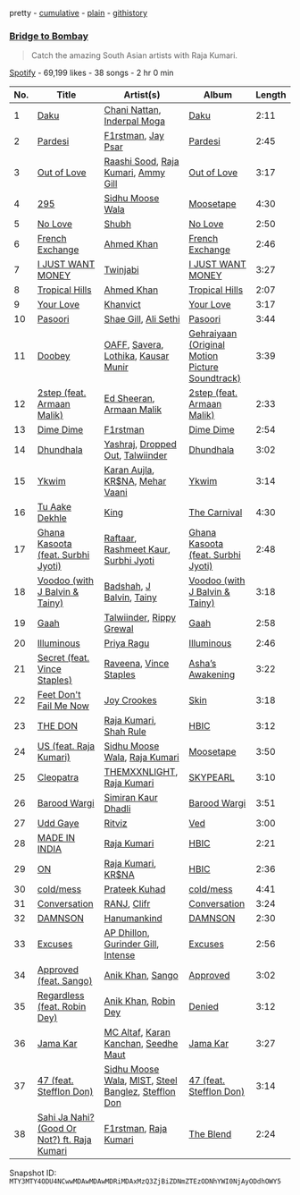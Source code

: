 pretty - [cumulative](/playlists/cumulative/37i9dQZF1DX2nX8HgBDmgL.md) - [plain](/playlists/plain/37i9dQZF1DX2nX8HgBDmgL) - [githistory](https://github.githistory.xyz/mackorone/spotify-playlist-archive/blob/main/playlists/plain/37i9dQZF1DX2nX8HgBDmgL)

### [Bridge to Bombay](https://open.spotify.com/playlist/37i9dQZF1DX2nX8HgBDmgL)

> Catch the amazing South Asian artists with Raja Kumari.

[Spotify](https://open.spotify.com/user/spotify) - 69,199 likes - 38 songs - 2 hr 0 min

| No. | Title | Artist(s) | Album | Length |
|---|---|---|---|---|
| 1 | [Daku](https://open.spotify.com/track/3wz2vWhYnnBoFmgMkqtzLy) | [Chani Nattan](https://open.spotify.com/artist/1sSYaQBOI71QZDZ9OWW3hp), [Inderpal Moga](https://open.spotify.com/artist/4Lk9Mory8nRTolPO1TMMcN) | [Daku](https://open.spotify.com/album/3RaIXDlIRvziryGLXm8lBR) | 2:11 |
| 2 | [Pardesi](https://open.spotify.com/track/0azDXr0cxe2lePuQgsSxRa) | [F1rstman](https://open.spotify.com/artist/0IA4SdCS8HBDX6oBoOlgaf), [Jay Psar](https://open.spotify.com/artist/2FXSYpIIZhJ260UvGZN8wr) | [Pardesi](https://open.spotify.com/album/0wCSc43ppzINWPUnJEyzsu) | 2:45 |
| 3 | [Out of Love](https://open.spotify.com/track/6x4fJlgsoGqklYyMQN7vLN) | [Raashi Sood](https://open.spotify.com/artist/0ZEiDnkNsdY6IXWUjWuBU2), [Raja Kumari](https://open.spotify.com/artist/5cBFMoMgcAt03YL2r0tS25), [Ammy Gill](https://open.spotify.com/artist/1NoTBZs4sL9RD5taUdv1Kh) | [Out of Love](https://open.spotify.com/album/1bv1UnuDeOnL6odVRPJksM) | 3:17 |
| 4 | [295](https://open.spotify.com/track/5W7DOVGQLTigu09afW7QMT) | [Sidhu Moose Wala](https://open.spotify.com/artist/4PULA4EFzYTrxYvOVlwpiQ) | [Moosetape](https://open.spotify.com/album/45ZIondgVoMB84MQQaUo9T) | 4:30 |
| 5 | [No Love](https://open.spotify.com/track/08Isz2ETWSBhvIl8UpKYsp) | [Shubh](https://open.spotify.com/artist/5r3wPya2PpeTTsXsGhQU8O) | [No Love](https://open.spotify.com/album/5Zcgog7sQ79ISF32y9nABU) | 2:50 |
| 6 | [French Exchange](https://open.spotify.com/track/1HBnI45a7E4WB8n5zRGnHE) | [Ahmed Khan](https://open.spotify.com/artist/6S5gjIbHTmQ2uKljKjqLSp) | [French Exchange](https://open.spotify.com/album/0xbaedIMdZ8JiasTRHbJAc) | 2:46 |
| 7 | [I JUST WANT MONEY](https://open.spotify.com/track/4PphpJYOOGClMpYZHgkyMc) | [Twinjabi](https://open.spotify.com/artist/3nU1DJyXFkJps0WK4mDniK) | [I JUST WANT MONEY](https://open.spotify.com/album/7h0jsIr2WAYUVmc0g49IpR) | 3:27 |
| 8 | [Tropical Hills](https://open.spotify.com/track/3Xehu9k1QGMPfG0nUOgJUf) | [Ahmed Khan](https://open.spotify.com/artist/6S5gjIbHTmQ2uKljKjqLSp) | [Tropical Hills](https://open.spotify.com/album/5yVJx2QgjQZ7HcDchYRDpv) | 2:07 |
| 9 | [Your Love](https://open.spotify.com/track/1E3uueAFlrPTWaInzUUHtg) | [Khanvict](https://open.spotify.com/artist/3XjXhRHZjamOXeraqTWff7) | [Your Love](https://open.spotify.com/album/1iDJsBJEJSMUqutPcRsauk) | 3:17 |
| 10 | [Pasoori](https://open.spotify.com/track/7lvDsmTRXFE3dK4OjvRiWB) | [Shae Gill](https://open.spotify.com/artist/3bWIy9AUrQdiNeS62Bp3OP), [Ali Sethi](https://open.spotify.com/artist/3NegWDGp038A3FIi3gSYzl) | [Pasoori](https://open.spotify.com/album/7wgrW5XyZdtk0K8PkW5A7h) | 3:44 |
| 11 | [Doobey](https://open.spotify.com/track/7k6QR9YHyW258yVN6FHO1T) | [OAFF](https://open.spotify.com/artist/2k66ibJfgMigF5QWqUgLyR), [Savera](https://open.spotify.com/artist/3CVXA5TAWpmfGPqyMqXpPb), [Lothika](https://open.spotify.com/artist/7yZDrVInKssNCaZkAkQGTX), [Kausar Munir](https://open.spotify.com/artist/3GBSge8pq7mpezUQl0GAOA) | [Gehraiyaan \(Original Motion Picture Soundtrack\)](https://open.spotify.com/album/1n3IiQK8urUhPw8wsfWluX) | 3:39 |
| 12 | [2step \(feat\. Armaan Malik\)](https://open.spotify.com/track/1vf09n9QoDVWhBImRgQQyG) | [Ed Sheeran](https://open.spotify.com/artist/6eUKZXaKkcviH0Ku9w2n3V), [Armaan Malik](https://open.spotify.com/artist/4IKVDbCSBTxBeAsMKjAuTs) | [2step \(feat\. Armaan Malik\)](https://open.spotify.com/album/6Ez4Ul37Uzz9yGcorzhGMV) | 2:33 |
| 13 | [Dime Dime](https://open.spotify.com/track/4kNTujhP4ZNfK2W93XyOma) | [F1rstman](https://open.spotify.com/artist/0IA4SdCS8HBDX6oBoOlgaf) | [Dime Dime](https://open.spotify.com/album/68AtbgSozP9VW7NYQs9OJB) | 2:54 |
| 14 | [Dhundhala](https://open.spotify.com/track/6PSGzXHJaQogb2G8m8gGZZ) | [Yashraj](https://open.spotify.com/artist/0TwG8C39WJIfFlcPrhxHST), [Dropped Out](https://open.spotify.com/artist/7zN7ZzgJdUZdEcbecViK4N), [Talwiinder](https://open.spotify.com/artist/6QoCrBHsojKnOrsGNfRcTN) | [Dhundhala](https://open.spotify.com/album/1wQyuIiZpM5Qy4wQOU2i1J) | 3:02 |
| 15 | [Ykwim](https://open.spotify.com/track/6qS40yL7kXVoChI8SSCQIQ) | [Karan Aujla](https://open.spotify.com/artist/6DARBhWbfcS9E4yJzcliqQ), [KR$NA](https://open.spotify.com/artist/5C1S9XwxMuuCciutwMhp5t), [Mehar Vaani](https://open.spotify.com/artist/1292Fb98poF6N9aEk9oibw) | [Ykwim](https://open.spotify.com/album/14XBYP5RcavbvSREiaQ17V) | 3:14 |
| 16 | [Tu Aake Dekhle](https://open.spotify.com/track/0yCWDaAgOtg6TKlNCg9rwA) | [King](https://open.spotify.com/artist/5NHm4TU5Twz7owibYxJfFU) | [The Carnival](https://open.spotify.com/album/7uftfPn8f7lwtRLUrEVRYM) | 4:30 |
| 17 | [Ghana Kasoota \(feat\. Surbhi Jyoti\)](https://open.spotify.com/track/0mvcsYusnTYlAkOZ077lDb) | [Raftaar](https://open.spotify.com/artist/5UdFr0GeO7jKIaNIJgwB36), [Rashmeet Kaur](https://open.spotify.com/artist/15UQcr22jcc6DJjy3sLv3J), [Surbhi Jyoti](https://open.spotify.com/artist/0ZwLuYX3Fe14PhonPeqd5X) | [Ghana Kasoota \(feat\. Surbhi Jyoti\)](https://open.spotify.com/album/5wNK25BcVubz95drmXiBCZ) | 2:48 |
| 18 | [Voodoo \(with J Balvin & Tainy\)](https://open.spotify.com/track/4OUAXw3SXI7bUiNtKC7ErW) | [Badshah](https://open.spotify.com/artist/0y59o4v8uw5crbN9M3JiL1), [J Balvin](https://open.spotify.com/artist/1vyhD5VmyZ7KMfW5gqLgo5), [Tainy](https://open.spotify.com/artist/0GM7qgcRCORpGnfcN2tCiB) | [Voodoo \(with J Balvin & Tainy\)](https://open.spotify.com/album/0VGq5Ld7zAUVloiMrNa5qQ) | 3:18 |
| 19 | [Gaah](https://open.spotify.com/track/63fa8l1URH9HmHADlsyd0D) | [Talwiinder](https://open.spotify.com/artist/6QoCrBHsojKnOrsGNfRcTN), [Rippy Grewal](https://open.spotify.com/artist/1RaZAbVB4yopz69N1XlZvj) | [Gaah](https://open.spotify.com/album/0kvRleHz0jdcdYSGkEnKDX) | 2:58 |
| 20 | [Illuminous](https://open.spotify.com/track/099SC5HFifJ4cOr9xTCEuc) | [Priya Ragu](https://open.spotify.com/artist/6iZTyHbQWGzpiWoyI0zz9F) | [Illuminous](https://open.spotify.com/album/5tJE3R6o5gD1w1WSvvVrXt) | 2:46 |
| 21 | [Secret \(feat\. Vince Staples\)](https://open.spotify.com/track/1taBEywFZlZO7xiEEIyajF) | [Raveena](https://open.spotify.com/artist/2kQnsbKnIiMahOetwlfcaS), [Vince Staples](https://open.spotify.com/artist/68kEuyFKyqrdQQLLsmiatm) | [Asha’s Awakening](https://open.spotify.com/album/2q0yeivzk1b2UUdtHf8mcC) | 3:22 |
| 22 | [Feet Don't Fail Me Now](https://open.spotify.com/track/5goqVeMYUQecvpcjNxpadU) | [Joy Crookes](https://open.spotify.com/artist/5XMyhVhi5ZN2pi0Qwi1zXS) | [Skin](https://open.spotify.com/album/62FYQGKcsi3nrkdicraMw7) | 3:18 |
| 23 | [THE DON](https://open.spotify.com/track/3KDaxC6gpTu4Ey6DL5YMBQ) | [Raja Kumari](https://open.spotify.com/artist/5cBFMoMgcAt03YL2r0tS25), [Shah Rule](https://open.spotify.com/artist/0GG56bFqGJ0zGjkOx7NTwm) | [HBIC](https://open.spotify.com/album/6mRkk5VyWx27K4vZjD6sqM) | 3:12 |
| 24 | [US \(feat\. Raja Kumari\)](https://open.spotify.com/track/36cqlmc53NqlEUqPJdgUOx) | [Sidhu Moose Wala](https://open.spotify.com/artist/4PULA4EFzYTrxYvOVlwpiQ), [Raja Kumari](https://open.spotify.com/artist/5cBFMoMgcAt03YL2r0tS25) | [Moosetape](https://open.spotify.com/album/45ZIondgVoMB84MQQaUo9T) | 3:50 |
| 25 | [Cleopatra](https://open.spotify.com/track/0YIS5mqANRBYctDGoT48n7) | [THEMXXNLIGHT](https://open.spotify.com/artist/7crF48BmAnNaoNU8QPVld0), [Raja Kumari](https://open.spotify.com/artist/5cBFMoMgcAt03YL2r0tS25) | [SKYPEARL](https://open.spotify.com/album/4QJAdeUYpNo8d4Xcsc5q23) | 3:10 |
| 26 | [Barood Wargi](https://open.spotify.com/track/5BWIrdXMuMewFbyXBntyjA) | [Simiran Kaur Dhadli](https://open.spotify.com/artist/6HDjrqj5bbSESYOj89PtP9) | [Barood Wargi](https://open.spotify.com/album/3mELIQNKJF2jSZmPL086Jm) | 3:51 |
| 27 | [Udd Gaye](https://open.spotify.com/track/5ZsAhuQ24mWHiduaxJqnhW) | [Ritviz](https://open.spotify.com/artist/72beYOeW2sb2yfcS4JsRvb) | [Ved](https://open.spotify.com/album/7LPx9F9ZQWWvQlKgIQi1OZ) | 3:00 |
| 28 | [MADE IN INDIA](https://open.spotify.com/track/3o5c2GSRqd77X5YqJNKGTY) | [Raja Kumari](https://open.spotify.com/artist/5cBFMoMgcAt03YL2r0tS25) | [HBIC](https://open.spotify.com/album/6mRkk5VyWx27K4vZjD6sqM) | 2:21 |
| 29 | [ON](https://open.spotify.com/track/5aX3nsMieI6ELp3qfFihr9) | [Raja Kumari](https://open.spotify.com/artist/5cBFMoMgcAt03YL2r0tS25), [KR$NA](https://open.spotify.com/artist/5C1S9XwxMuuCciutwMhp5t) | [HBIC](https://open.spotify.com/album/6mRkk5VyWx27K4vZjD6sqM) | 2:36 |
| 30 | [cold/mess](https://open.spotify.com/track/7uhINGViZPygI2AljxO8KN) | [Prateek Kuhad](https://open.spotify.com/artist/0tC995Rfn9k2l7nqgCZsV7) | [cold/mess](https://open.spotify.com/album/6FzicG6wlKHogiRaGAbvBK) | 4:41 |
| 31 | [Conversation](https://open.spotify.com/track/5YO3GNlT1YvOx4Lnqxtqkh) | [RANJ](https://open.spotify.com/artist/1vR6C8xoVTgy9yVRsCsr7H), [Clifr](https://open.spotify.com/artist/1o9ja4Dha8IqKI3e5DpH14) | [Conversation](https://open.spotify.com/album/27RE1xF0cjFdDeCD6JQbQD) | 3:24 |
| 32 | [DAMNSON](https://open.spotify.com/track/630ZXewu63FXyhoiKpO6tC) | [Hanumankind](https://open.spotify.com/artist/4nVa6XlBFlIkF6msW57PHp) | [DAMNSON](https://open.spotify.com/album/0dYr6HaqEAALF0u2wx9XV2) | 2:30 |
| 33 | [Excuses](https://open.spotify.com/track/29m79w9xPMH4YCD6r8JSmV) | [AP Dhillon](https://open.spotify.com/artist/6LEG9Ld1aLImEFEVHdWNSB), [Gurinder Gill](https://open.spotify.com/artist/5DHi2MeoRgAwPE0A0qwRMl), [Intense](https://open.spotify.com/artist/0OS0NZnK7TGIAWx8MkWNFN) | [Excuses](https://open.spotify.com/album/3GkXRRRkV3rfgwG1wJset9) | 2:56 |
| 34 | [Approved \(feat\. Sango\)](https://open.spotify.com/track/2nDTyZyFYSPXrwxt3n7EkI) | [Anik Khan](https://open.spotify.com/artist/23bSD5t38m4d6k8jtlZGDa), [Sango](https://open.spotify.com/artist/7e3FtKBIPLrIVm8g1FJMVg) | [Approved](https://open.spotify.com/album/1bV0yl7ESEK6bnIUS0vIuu) | 3:02 |
| 35 | [Regardless \(feat\. Robin Dey\)](https://open.spotify.com/track/6HJzJTpVgdPN40eI3BfHQT) | [Anik Khan](https://open.spotify.com/artist/23bSD5t38m4d6k8jtlZGDa), [Robin Dey](https://open.spotify.com/artist/0ZvLuzOcZm4dxx7ycqDMYk) | [Denied](https://open.spotify.com/album/1RhKQmiNc2NqRMftCAvnoV) | 3:12 |
| 36 | [Jama Kar](https://open.spotify.com/track/0zyMXraAjJoqD7EWSnRqHS) | [MC Altaf](https://open.spotify.com/artist/1oMKeiHXRkg7tNqwhaS3fu), [Karan Kanchan](https://open.spotify.com/artist/5mZ0Ee8OG1U9c4Wv2FKqvs), [Seedhe Maut](https://open.spotify.com/artist/2oBG74gAocPMFv6Ij9ykdo) | [Jama Kar](https://open.spotify.com/album/63zSAE7el24bx7PvQKex5B) | 3:27 |
| 37 | [47 \(feat\. Stefflon Don\)](https://open.spotify.com/track/15rEEVR9tYJS4hbubgS3u7) | [Sidhu Moose Wala](https://open.spotify.com/artist/4PULA4EFzYTrxYvOVlwpiQ), [MIST](https://open.spotify.com/artist/63X1WKthLQidtqxxO2sgeq), [Steel Banglez](https://open.spotify.com/artist/6k970rXaWAWVfWMjqWtFNI), [Stefflon Don](https://open.spotify.com/artist/2ExGrw6XpbtUAJHTLtUXUD) | [47 \(feat\. Stefflon Don\)](https://open.spotify.com/album/5pCqjR7JPOm2CLasRDtn1E) | 3:14 |
| 38 | [Sahi Ja Nahi? \(Good Or Not?\) ft\. Raja Kumari](https://open.spotify.com/track/3NyEl4VKqV7WL6PO5BYrb6) | [F1rstman](https://open.spotify.com/artist/0IA4SdCS8HBDX6oBoOlgaf), [Raja Kumari](https://open.spotify.com/artist/5cBFMoMgcAt03YL2r0tS25) | [The Blend](https://open.spotify.com/album/6yGj6xifVKbJNfOwPiXmQY) | 2:24 |

Snapshot ID: `MTY3MTY4ODU4NCwwMDAwMDAwMDRiMDAxMzQ3ZjBiZDNmZTEzODNhYWI0NjAyODdhOWY5`
